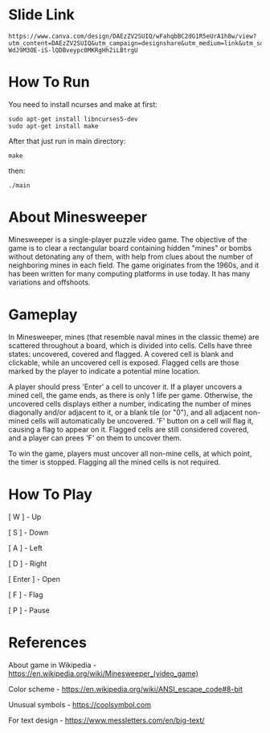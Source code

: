 # Slide Link
```
https://www.canva.com/design/DAEzZV2SUIQ/wFahqbBC2dG1R5eUrA1h8w/view?utm_content=DAEzZV2SUIQ&utm_campaign=designshare&utm_medium=link&utm_source=publishsharelink&fbclid=IwAR08BJo3DTaNjzPouRQnqR-WdJ9M3OE-iS-lQDBveypc0MKRgHh2iLBtrgU
```
# How To Run
You need to install ncurses and make at first:
```
sudo apt-get install libncurses5-dev
sudo apt-get install make
```
After that just run in main directory:
```
make
```
then: 
```
./main
```

# About Minesweeper

Minesweeper is a single-player puzzle video game. The objective of the game is to clear a rectangular board containing hidden "mines" or bombs without detonating any of them, with help from clues about the number of neighboring mines in each field. The game originates from the 1960s, and it has been written for many computing platforms in use today. It has many variations and offshoots.


# Gameplay

In Minesweeper, mines (that resemble naval mines in the classic theme) are scattered throughout a board, which is divided into cells. Cells have three states: uncovered, covered and flagged. A covered cell is blank and clickable, while an uncovered cell is exposed. Flagged cells are those marked by the player to indicate a potential mine location.

A player should press 'Enter' a cell to uncover it. If a player uncovers a mined cell, the game ends, as there is only 1 life per game. Otherwise, the uncovered cells displays either a number, indicating the number of mines diagonally and/or adjacent to it, or a blank tile (or "0"), and all adjacent non-mined cells will automatically be uncovered. 'F' button on a cell will flag it, causing a flag to appear on it. Flagged cells are still considered covered, and a player can prees 'F' on them to uncover them.

To win the game, players must uncover all non-mine cells, at which point, the timer is stopped. Flagging all the mined cells is not required.
  
  
# How To Play

[ W ] - Up
  
[ S ] - Down
  
[ A ] - Left
  
[ D ] - Right
  
[ Enter ] - Open
  
[ F ] - Flag
  
[ P ] - Pause


# References

About game in Wikipedia - https://en.wikipedia.org/wiki/Minesweeper_(video_game)

Color scheme - https://en.wikipedia.org/wiki/ANSI_escape_code#8-bit 

Unusual symbols - https://coolsymbol.com

For text design - https://www.messletters.com/en/big-text/
